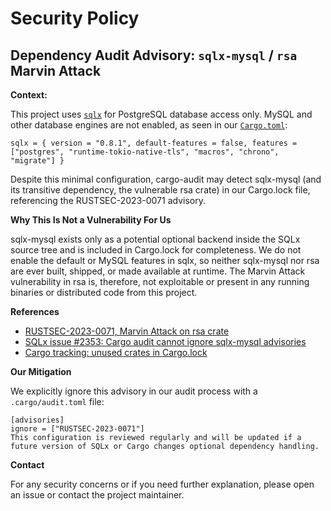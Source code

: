 # Security Policy

## Dependency Audit Advisory: `sqlx-mysql` / `rsa` Marvin Attack

**Context:**  

This project uses [`sqlx`](https://github.com/launchbadge/sqlx) for PostgreSQL database access only. MySQL and other database engines are not enabled, as seen in our [`Cargo.toml`](./Cargo.toml):


```
sqlx = { version = "0.8.1", default-features = false, features = ["postgres", "runtime-tokio-native-tls", "macros", "chrono", "migrate"] }
```


Despite this minimal configuration, cargo-audit may detect sqlx-mysql (and its transitive dependency, the vulnerable rsa crate) in our Cargo.lock file, referencing the RUSTSEC-2023-0071 advisory.

**Why This Is Not a Vulnerability For Us**

sqlx-mysql exists only as a potential optional backend inside the SQLx source tree and is included in Cargo.lock for completeness.
We do not enable the default or MySQL features in sqlx, so neither sqlx-mysql nor rsa are ever built, shipped, or made available at runtime.
The Marvin Attack vulnerability in rsa is, therefore, not exploitable or present in any running binaries or distributed code from this project.

**References**

- [RUSTSEC-2023-0071, Marvin Attack on rsa crate](https://rustsec.org/advisories/RUSTSEC-2023-0071)
- [SQLx issue #2353: Cargo audit cannot ignore sqlx-mysql advisories](https://github.com/launchbadge/sqlx/issues/2353)
- [Cargo tracking: unused crates in Cargo.lock](https://github.com/rust-lang/cargo/issues/8832)

**Our Mitigation**

We explicitly ignore this advisory in our audit process with a `.cargo/audit.toml` file:

```
[advisories]
ignore = ["RUSTSEC-2023-0071"]
This configuration is reviewed regularly and will be updated if a future version of SQLx or Cargo changes optional dependency handling.
```

**Contact**

For any security concerns or if you need further explanation, please open an issue or contact the project maintainer.